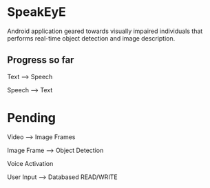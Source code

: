 # SpeakEyE

Android application geared towards visually impaired individuals that performs real-time object detection and image description.

## Progress so far

Text --> Speech 

Speech --> Text

# Pending

Video --> Image Frames

Image Frame --> Object Detection 

Voice Activation

User Input --> Databased READ/WRITE
